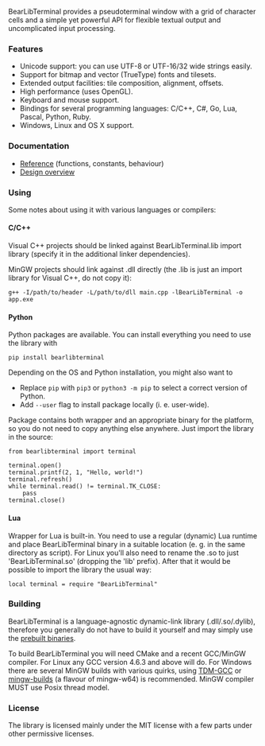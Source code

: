 BearLibTerminal provides a pseudoterminal window with a grid of character cells and a simple yet powerful API for flexible textual output and uncomplicated input processing.

### Features

* Unicode support: you can use UTF-8 or UTF-16/32 wide strings easily.
* Support for bitmap and vector (TrueType) fonts and tilesets.
* Extended output facilities: tile composition, alignment, offsets.
* High performance (uses OpenGL).
* Keyboard and mouse support.
* Bindings for several programming languages: С/С++, C#, Go, Lua, Pascal, Python, Ruby.
* Windows, Linux and OS X support.


### Documentation

* [Reference](http://foo.wyrd.name/en%3Abearlibterminal%3Areference) (functions, constants, behaviour)
* [Design overview](http://foo.wyrd.name/en%3Abearlibterminal%3Adesign)


### Using

Some notes about using it with various languages or compilers:


#### C/C++

Visual C++ projects should be linked against BearLibTerminal.lib import library (specify it in the additional linker dependencies).

MinGW projects should link against .dll directly (the .lib is just an import library for Visual C++, do not copy it):

    g++ -I/path/to/header -L/path/to/dll main.cpp -lBearLibTerminal -o app.exe


#### Python

Python packages are available. You can install everything you need to use the library with

    pip install bearlibterminal

Depending on the OS and Python installation, you might also want to

- Replace `pip` with `pip3` or `python3 -m pip` to select a correct version of Python.
- Add `--user` flag to install package locally (i. e. user-wide).

Package contains both wrapper and an appropriate binary for the platform, so you do not need to copy anything else anywhere. Just import the library in the source:

    from bearlibterminal import terminal
    
    terminal.open()
    terminal.printf(2, 1, "Hello, world!")
    terminal.refresh()
    while terminal.read() != terminal.TK_CLOSE:
        pass
    terminal.close()

#### Lua

Wrapper for Lua is built-in. You need to use a regular (dynamic) Lua runtime and place BearLibTerminal binary
in a suitable location (e. g. in the same directory as script). For Linux you'll also need to rename the .so
to just 'BearLibTerminal.so' (dropping the 'lib' prefix). After that it would be possible to import the library
the usual way:

    local terminal = require "BearLibTerminal" 

### Building

BearLibTerminal is a language-agnostic dynamic-link library (.dll/.so/.dylib), therefore you generally do not have
to build it yourself and may simply use the [prebuilt binaries](http://foo.wyrd.name/en:bearlibterminal#download).

To build BearLibTerminal you will need CMake and a recent GCC/MinGW compiler. For Linux any GCC version 4.6.3 and above
will do. For Windows there are several MinGW builds with various quirks, using [TDM-GCC](http://tdm-gcc.tdragon.net/) or
[mingw-builds](http://mingw-w64.org/doku.php/download/mingw-builds) (a flavour of mingw-w64) is recommended.
MinGW compiler MUST use Posix thread model.


### License

The library is licensed mainly under the MIT license with a few parts under other permissive licenses.